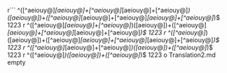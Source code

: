 
r```
^([^aeiouy@]*[aeiouy@]+[^aeiouy@]*[aeiouy@]+[^aeiouy@]*)([aeiouy@])+([^aeiouy@]*[aeiouy@]+[^aeiouy@]*[aeiouy@]+[^aeiouy@]*)$
$1$2$2$3
r
^([^aeiouy@]*[aeiouy@]+[^aeiouy@]*)([aeiouy@])+([^aeiouy@]*[aeiouy@]+[^aeiouy@]*[aeiouy@]+[^aeiouy@]*)$
$1$2$2$3
r
^([^aeiouy@]*)([aeiouy@])+([^aeiouy@]*[aeiouy@]+[^aeiouy@]*[aeiouy@]+[^aeiouy@]*)$
$1$2$2$3
r
^([^aeiouy@]*[aeiouy@]+[^aeiouy@]*)([aeiouy@])+([^aeiouy@]*)$
$1$2$2$3
r
^([^aeiouy@]*)([aeiouy@])+([^aeiouy@]*)$
$1$2$2$3
o
Translation2.md
empty